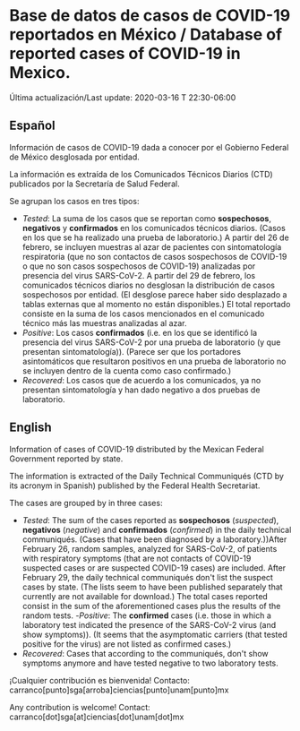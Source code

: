 # Base de datos de casos de COVID-19 reportados en México / Database of reported cases of COVID-19 in Mexico.

Última actualización/Last update: 2020-03-16 T 22:30-06:00

## Español
Información de casos de COVID-19 dada a conocer por el Gobierno Federal de México desglosada por entidad.

La información es extraída de los Comunicados Técnicos Diarios (CTD) publicados por la Secretaría de Salud Federal.

Se agrupan los casos en tres tipos:

- *Tested*: La suma de los casos que se reportan como **sospechosos**, **negativos** y **confirmados** en los comunicados técnicos diarios.  (Casos en los que se ha realizado una prueba de laboratorio.) A partir del 26 de febrero, se incluyen muestras al azar de pacientes con sintomatología respiratoria (que no son contactos de casos sospechosos de COVID-19 o que no son casos sospechosos de COVID-19)  analizadas por presencia del virus SARS-CoV-2. A partir del 29 de febrero, los comunicados técnicos diarios no desglosan la distribución de casos sospechosos por entidad. (El desglose parece haber sido desplazado a tablas externas que al momento no están disponibles.) El total reportado consiste en la suma de los casos mencionados en el comunicado técnico más las muestras analizadas al azar.
- *Positive*: Los casos **confirmados** (i.e. en los que se identificó la presencia del virus SARS-CoV-2 por una prueba de laboratorio (y que presentan sintomatología)). (Parece ser que los portadores asintomáticos que resultaron positivos en una prueba de laboratorio no se incluyen dentro de la cuenta como caso confirmado.)
- *Recovered*: Los casos que de acuerdo a los comunicados, ya no presentan sintomatología y han dado negativo a dos pruebas de laboratorio.

## English
Information of cases of COVID-19 distributed by the Mexican Federal Government reported by state.

The information is extracted of the Daily Technical Communiqués (CTD by its acronym in Spanish) published by the Federal Health Secretariat.

The cases are grouped by in three cases:

- *Tested*: The sum of the cases reported as **sospechosos** (*suspected*), **negativos** (*negative*) and **confirmados** (*confirmed*) in the daily technical communiqués. (Cases that have been diagnosed by a laboratory.))After February 26, random samples, analyzed for SARS-CoV-2, of patients with respiratory symptoms (that are not contacts of COVID-19 suspected cases or are suspected COVID-19 cases) are included. After February 29, the daily technical communiqués don't list the suspect cases by state. (The lists seem to have been published separately that currently are not available for download.) The total cases reported consist in the sum of the aforementioned cases plus the results of the random tests.
-*Positive*: The **confirmed** cases (i.e. those in which a laboratory test indicated the presence of the SARS-CoV-2 virus (and show symptoms)). (It seems that the asymptomatic carriers (that tested positive for the virus) are not listed as confirmed cases.)
- *Recovered*: Cases that according to the communiqués, don't show symptoms anymore and have tested negative to two laboratory tests.

¡Cualquier contribución  es bienvenida! 
Contacto: carranco[punto]sga[arroba]ciencias[punto]unam[punto]mx

Any contribution is welcome!
Contact: carranco[dot]sga[at]ciencias[dot]unam[dot]mx
